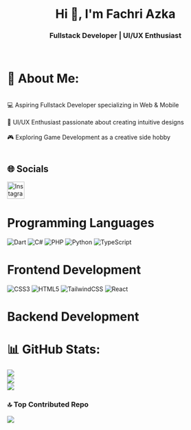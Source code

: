 <h1 align="center">Hi 👋, I'm Fachri Azka</h1>
<h3 align="center">Fullstack Developer | UI/UX Enthusiast</h3><br>

<h1> 💫 About Me: </h1> <br>
💻 Aspiring Fullstack Developer specializing in Web & Mobile  <br> <br>
🎨 UI/UX Enthusiast passionate about creating intuitive designs  <br> <br>
🎮 Exploring Game Development as a creative side hobby  <br> <br>

## 🌐 Socials
<img src="https://raw.githubusercontent.com/rahuldkjain/github-profile-readme-generator/master/src/images/icons/Social/instagram.svg" alt="Instagram" height="40" width="40" />





# Programming Languages
![Dart](https://img.shields.io/badge/dart-%230175C2.svg?style=for-the-badge&logo=dart&logoColor=white) 
![C#](https://img.shields.io/badge/c%23-%23239120.svg?style=for-the-badge&logo=csharp&logoColor=white) 
![PHP](https://img.shields.io/badge/php-%23777BB4.svg?style=for-the-badge&logo=php&logoColor=white) 
![Python](https://img.shields.io/badge/python-3670A0?style=for-the-badge&logo=python&logoColor=ffdd54) 
![TypeScript](https://img.shields.io/badge/typescript-%23007ACC.svg?style=for-the-badge&logo=typescript&logoColor=white) 
<br>

# Frontend Development
![CSS3](https://img.shields.io/badge/css3-%231572B6.svg?style=for-the-badge&logo=css3&logoColor=white) 
![HTML5](https://img.shields.io/badge/html5-%23E34F26.svg?style=for-the-badge&logo=html5&logoColor=white)
![TailwindCSS](https://img.shields.io/badge/tailwindcss-%2338B2AC.svg?style=for-the-badge&logo=tailwind-css&logoColor=white) 
![React](https://img.shields.io/badge/react-%2320232a.svg?style=for-the-badge&logo=react&logoColor=%2361DAFB) 

# Backend Development
# 📊 GitHub Stats:
![](https://github-readme-stats.vercel.app/api?username=fachriazka07&theme=tokyonight&hide_border=false&include_all_commits=false&count_private=false)<br/>
![](https://nirzak-streak-stats.vercel.app/?user=fachriazka07&theme=tokyonight&hide_border=false)<br/>
![](https://github-readme-stats.vercel.app/api/top-langs/?username=fachriazka07&theme=tokyonight&hide_border=false&include_all_commits=false&count_private=false&layout=compact)

### 🔝 Top Contributed Repo
![](https://github-contributor-stats.vercel.app/api?username=fachriazka07&limit=5&theme=tokyonight&combine_all_yearly_contributions=true)

<!-- Proudly created with GPRM ( https://gprm.itsvg.in ) -->
